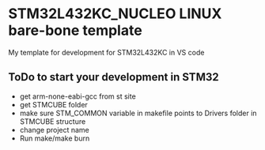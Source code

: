# STM32L432KC_NUCLEO LINUX bare-bone template

My template for development for STM32L432KC in VS code

## ToDo to start your development in STM32

- get arm-none-eabi-gcc from st site
- get STMCUBE folder 
- make sure STM_COMMON variable in makefile points to Drivers folder in STMCUBE structure
- change project name
- Run make/make burn 

